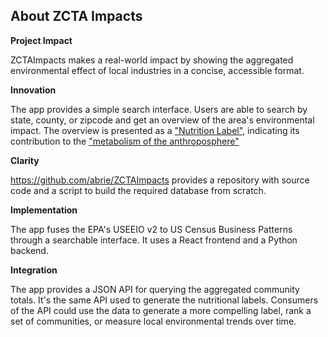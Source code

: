 ## About ZCTA Impacts

**Project Impact**

ZCTAImpacts makes a real-world impact by showing the aggregated environmental effect of local industries in a concise, accessible format.

**Innovation**

The app provides a simple search interface. Users are able to search by state, county, or zipcode and get an overview of the area's environmental impact. The overview is presented as a ["Nutrition Label"](https://model.earth/io/template/), indicating its contribution to the ["metabolism of the anthroposphere"](https://en.wikipedia.org/wiki/Anthropogenic_metabolism)

**Clarity**

https://github.com/abrie/ZCTAImpacts provides a repository with source code and a script to build the required database from scratch.

<!--Does it present information clearly?-->

**Implementation**

The app fuses the EPA's USEEIO v2 to US Census Business Patterns through a searchable interface. It uses a React frontend and a Python backend.

**Integration**

The app provides a JSON API for querying the aggregated community totals. It's the same API used to generate the nutritional labels. Consumers of the API could use the data to generate a more compelling label, rank a set of communities, or measure local environmental trends over time.
